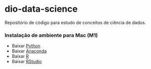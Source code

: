 # dio-data-science
Repositório de código para estudo de conceitos de ciência de dados.

### Instalação de ambiente para Mac (M1)


 - Baixar [Python](https://www.python.org/downloads/macos/)
 - Baixar [Anaconda](https://www.anaconda.com/products/distribution)
 - Baixar [R](https://cran.r-project.org/bin/macosx/)
 - Baixar [RStudio](https://www.rstudio.com/products/rstudio/download/#download)
